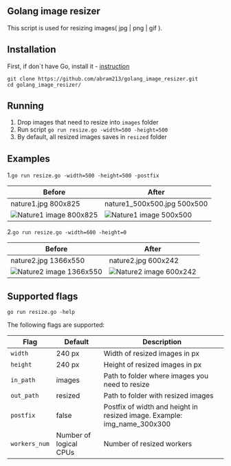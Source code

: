 ## Golang image resizer
This script is used for resizing images( jpg | png | gif ).

## Installation
First, if don`t have Go, install it - [instruction](https://golang.org/doc/install#install)
	
	git clone https://github.com/abram213/golang_image_resizer.git
	cd golang_image_resizer/

## Running	
1. Drop images that need to resize into `images` folder
2. Run script `go run resize.go -width=500 -height=500`
3. By default, all resized images saves in `resized` folder

## Examples

1.`go run resize.go -width=500 -height=500 -postfix`

| Before | After |
| --- | --- |
| nature1.jpg 800x825 | nature1_500x500.jpg 500x500 |
|![Nature1 image 800x825](test_images/in/nature1.jpg?raw=true)|![Nature1 image 500x500](test_images/out/nature1_500x500.jpg?raw=true)|

2.`go run resize.go -width=600 -height=0`

| Before | After |
| --- | --- |
| nature2.jpg 1366x550 | nature2.jpg 600x242 |
|![Nature2 image 1366x550](test_images/in/nature2.jpg?raw=true)|![Nature2 image 600x242](test_images/out/nature2.jpg?raw=true)|

## Supported flags
    go run resize.go -help
    
The following flags are supported:

| Flag          | Default                | Description |
|---------------|------------------------| --- |
| `width`       | 240 px                 | Width of resized images in px |
| `height`      | 240 px                 | Height of resized images in px |
| `in_path`     | images                 | Path to folder where images you need to resize |
| `out_path`    | resized                | Path to folder with resized images |
| `postfix`     | false                  | Postfix of width and height in resized image. Example: img_name_300x300 |
| `workers_num` | Number of logical CPUs | Number of resized workers |